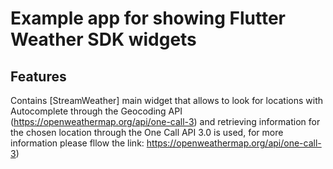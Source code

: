 # Example app for showing Flutter Weather SDK widgets

## Features

Contains [StreamWeather] main widget that allows to look for locations with Autocomplete through the Geocoding API (https://openweathermap.org/api/one-call-3) and retrieving information for the chosen location through the One Call API 3.0 is used, for more information please fllow the link: https://openweathermap.org/api/one-call-3)
